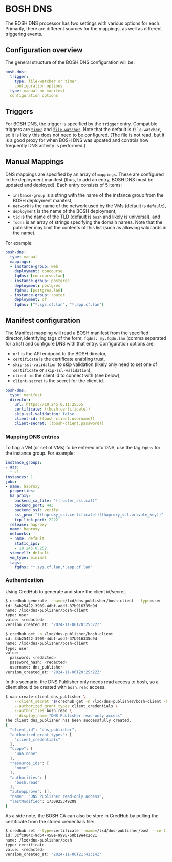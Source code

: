 # BOSH DNS

The BOSH DNS processor has two settings with various options for each. Primarily, there are different sources for the mappings, as well as different triggering events.

## Configuration overview

The general structure of the BOSH DNS configuration will be:

```yaml
bosh-dns:
  trigger:
    type: file-watcher or timer
    configuration options
  type: manual or manifest
  configuration options
```

## Triggers

For BOSH DNS, the trigger is specified by the `trigger` entry. Compatible triggers are [`timer`](../triggers/timer.md) and [`file-watcher`](../triggers/file-watcher.md). Note that the default is `file-watcher`, so it is likely this does not need to be configured. (The file is not read, but it is a good proxy for when BOSH DNS was updated and controls how frequently DNS activity is performed.)

## Manual Mappings

DNS mappings are specified by an array of `mappings`. These are configured in the deployment manifest (thus, to add an entry, BOSH DNS must be updated and deployed). Each entry consists of 5 items:

* `instance-group` is a string with the name of the instance group from the BOSH deployment manifest,
* `network` is the name of the network used by the VMs (default is `default`),
* `deployment` is the name of the BOSH deployment,
* `tld` is the name of the TLD (default is `bosh` and likely is universal), and
* `fqdns` is an array of strings specifying the domain names. Note that the publisher may limit the contents of this list (such as allowing wildcards in the name).

For example:

```yaml
bosh-dns:
  type: manual
  mappings:
  - instance-group: web
    deployment: concourse
    fqdns: [concourse.lan]
  - instance-group: postgres
    deployment: postgres
    fqdns: [postgres.lan]
  - instance-group: router
    deployment: cf
    fqdns: ["*.sys.cf.lan", "*.app.cf.lan"]
```

## Manifest configuration

The Manifest mapping will read a BOSH manifest from the specified director, identifying tags of the form: `fqdns: my.fqdn.lan` (comma separated for a list) and configure DNS with that entry. Configuration options are:

* `url` is the API endpoint to the BOSH director,
* `certificate` is the certificate enabling trust,
* `skip-ssl-validation` to skip validation (likely only need to set one of `certificate` or `skip-ssl-validation`),
* `client-id` the client id to connect with (see below),
* `client-secret` is the secret for the client id.

```yaml
bosh-dns:
  type: manifest
  director:
    url: https://10.245.0.11:25555
    certificate: ((bosh.certificate))
    skip-ssl-validation: false
    client-id: ((bosh-client.username))
    client-secret: ((bosh-client.password))
```

### Mapping DNS entries

To flag a VM (or set of VMs) to be entered into DNS, use the tag `fqdns` for the instance group. For example:

```yaml
instance_groups:
- azs:
  - z1
instances: 1
jobs:
- name: haproxy
  properties:
  ha_proxy:
    backend_ca_file: "((router_ssl.ca))"
    backend_port: 443
    backend_ssl: verify
    ssl_pem: "((haproxy_ssl.certificate))((haproxy_ssl.private_key))"
    tcp_link_port: 2222
  release: haproxy
  name: haproxy
  networks:
  - name: default
    static_ips:
    - 10.245.0.252
  stemcell: default
  vm_type: minimal
  tags:
    fqdns: "*.sys.cf.lan,*.app.cf.lan"
```

### Authentication

Using CredHub to generate and store the client id/secret.

```bash
$ credhub generate --name=/lxd/dns-publisher/bosh-client --type=user --username=dns_publisher 
id: 34b25422-3909-4dbf-addf-37b916335d9d
name: /lxd/dns-publisher/bosh-client
type: user
value: <redacted>
version_created_at: "2024-11-06T20:25:22Z"

$ credhub get -n /lxd/dns-publisher/bosh-client
id: 34b25422-3909-4dbf-addf-37b916335d9d
name: /lxd/dns-publisher/bosh-client
type: user
value:
  password: <redacted>
  password_hash: <redacted>
  username: dns_publisher
version_created_at: "2024-11-06T20:25:22Z"
```

In this scenario, the DNS Publisher only needs read access to bosh, so a client should be created with `bosh.read` access.

```bash
$ uaa create-client dns_publisher \
    --client_secret "$(credhub get -n /lxd/dns-publisher/bosh-client -k password)" \
    --authorized_grant_types client_credentials \
    --authorities bosh.read \
    --display_name "DNS Publisher read-only access"
The client dns_publisher has been successfully created.
{
  "client_id": "dns_publisher",
  "authorized_grant_types": [
    "client_credentials"
  ],
  "scope": [
    "uaa.none"
  ],
  "resource_ids": [
    "none"
  ],
  "authorities": [
    "bosh.read"
  ],
  "autoapprove": [],
  "name": "DNS Publisher read-only access",
  "lastModified": 1730925349209
}
```

As a side note, the BOSH CA can also be store in CredHub by pulling the certificate from the stored credentials file:

```bash
$ credhub set --type=certificate --name=/lxd/dns-publisher/bosh --certificate="$(bosh int creds/bosh.yml --path /director_ssl/ca)"
id: 3cfc904c-9d54-458e-9995-50b19e4c2d21
name: /lxd/dns-publisher/bosh
type: certificate
value: <redacted>
version_created_at: "2024-11-06T21:41:14Z"
```
